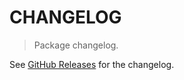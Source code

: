 # CHANGELOG

> Package changelog.

See [GitHub Releases](https://github.com/stdlib-js/stats-base-dists-normal-mean/releases) for the changelog.